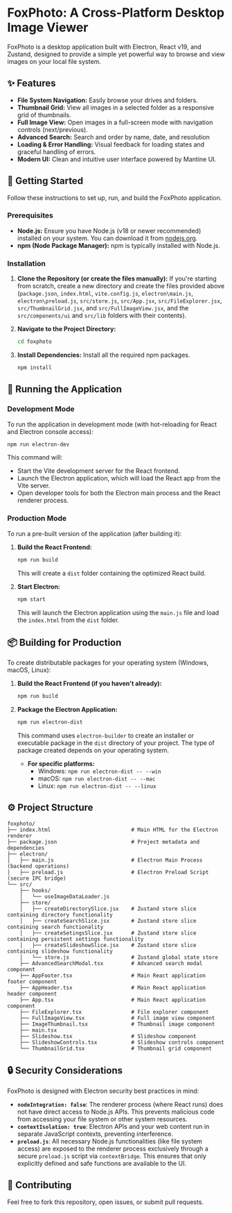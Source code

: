 # FoxPhoto: A Cross-Platform Desktop Image Viewer

FoxPhoto is a desktop application built with Electron, React v19, and Zustand, designed to provide a simple yet powerful way to browse and view images on your local file system.

## ✨ Features

* **File System Navigation:** Easily browse your drives and folders.
* **Thumbnail Grid:** View all images in a selected folder as a responsive grid of thumbnails.
* **Full Image View:** Open images in a full-screen mode with navigation controls (next/previous).
* **Advanced Search:** Search and order by name, date, and resolution
* **Loading & Error Handling:** Visual feedback for loading states and graceful handling of errors.
* **Modern UI:** Clean and intuitive user interface powered by Mantine UI.

## 🚀 Getting Started

Follow these instructions to set up, run, and build the FoxPhoto application.

### Prerequisites

* **Node.js:** Ensure you have Node.js (v18 or newer recommended) installed on your system. You can download it from [nodejs.org](https://nodejs.org/).
* **npm (Node Package Manager):** npm is typically installed with Node.js.

### Installation

1.  **Clone the Repository (or create the files manually):**
    If you're starting from scratch, create a new directory and create the files provided above (`package.json`, `index.html`, `vite.config.js`, `electron\main.js`, `electron\preload.js`, `src/store.js`, `src/App.jsx`, `src/FileExplorer.jsx`, `src/ThumbnailGrid.jsx`, and `src/FullImageView.jsx`, and the `src/components/ui` and `src/lib` folders with their contents).

2.  **Navigate to the Project Directory:**
    ```bash
    cd foxphoto
    ```

3.  **Install Dependencies:**
    Install all the required npm packages.
    ```bash
    npm install
    ```
## 🏃 Running the Application

### Development Mode

To run the application in development mode (with hot-reloading for React and Electron console access):

```bash
npm run electron-dev
```

This command will:
* Start the Vite development server for the React frontend.
* Launch the Electron application, which will load the React app from the Vite server.
* Open developer tools for both the Electron main process and the React renderer process.

### Production Mode

To run a pre-built version of the application (after building it):

1.  **Build the React Frontend:**
    ```bash
    npm run build
    ```
    This will create a `dist` folder containing the optimized React build.

2.  **Start Electron:**
    ```bash
    npm start
    ```
    This will launch the Electron application using the `main.js` file and load the `index.html` from the `dist` folder.

## 📦 Building for Production

To create distributable packages for your operating system (Windows, macOS, Linux):

1.  **Build the React Frontend (if you haven't already):**
    ```bash
    npm run build
    ```

2.  **Package the Electron Application:**
    ```bash
    npm run electron-dist
    ```
    This command uses `electron-builder` to create an installer or executable package in the `dist` directory of your project. The type of package created depends on your operating system.

    * **For specific platforms:**
        * Windows: `npm run electron-dist -- --win`
        * macOS: `npm run electron-dist -- --mac`
        * Linux: `npm run electron-dist -- --linux`

## ⚙️ Project Structure

```
foxphoto/
├── index.html                          # Main HTML for the Electron renderer
├── package.json                        # Project metadata and dependencies
├── electron/
│   ├── main.js                         # Electron Main Process (backend operations)
│   ├── preload.js                      # Electron Preload Script (secure IPC bridge)
└── src/
    ├── hooks/
    │   └── useImageDataLoader.js
    ├── store/
    │   ├── createDirectorySlice.jsx    # Zustand store slice containing directory functionality
    │   ├── createSearchSlice.jsx       # Zustand store slice containing search functionality
    │   ├── createSetingsSlice.jsx      # Zustand store slice containing persistent settings functionality
    │   ├── createSlideshowSlice.jsx    # Zustand store slice containing slideshow functionality
    │   └── store.js                    # Zustand global state store
    ├── AdvancedSearchModal.tsx         # Advanced search modal component
    ├── AppFooter.tsx                   # Main React application footer component
    ├── AppHeader.tsx                   # Main React application header component
    ├── App.tsx                         # Main React application component
    ├── FileExplorer.tsx                # File explorer component
    ├── FullImageView.tsx               # Full image view component
    ├── ImageThumbnail.tsx              # Thumbnail image component
    ├── main.tsx            
    ├── Slideshow.tsx                   # Slideshow component
    ├── SlideshowControls.tsx           # Slideshow controls component
    └── ThumbnailGrid.tsx               # Thumbnail grid component
```

## 🔒 Security Considerations

FoxPhoto is designed with Electron security best practices in mind:

* **`nodeIntegration: false`**: The renderer process (where React runs) does not have direct access to Node.js APIs. This prevents malicious code from accessing your file system or other system resources.
* **`contextIsolation: true`**: Electron APIs and your web content run in separate JavaScript contexts, preventing interference.
* **`preload.js`**: All necessary Node.js functionalities (like file system access) are exposed to the renderer process exclusively through a secure `preload.js` script via `contextBridge`. This ensures that only explicitly defined and safe functions are available to the UI.

## 🤝 Contributing

Feel free to fork this repository, open issues, or submit pull requests.